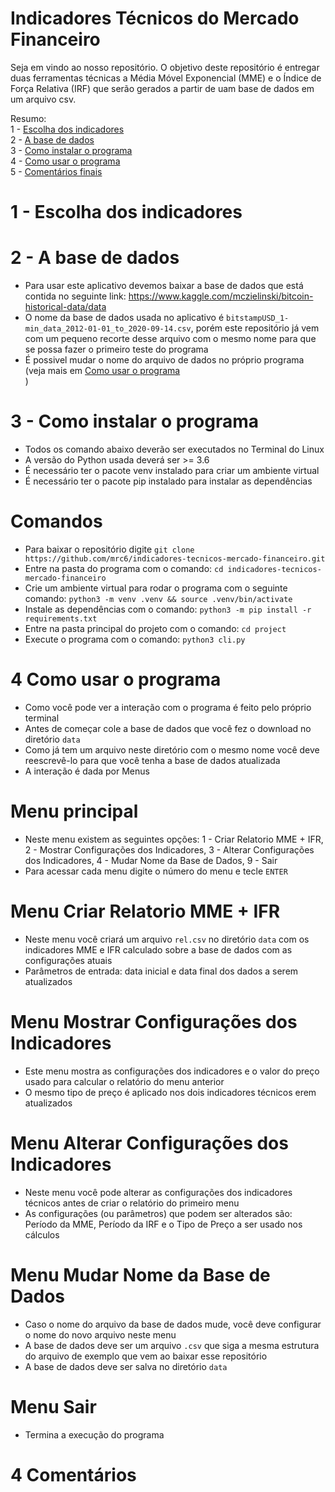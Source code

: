 # Indicadores Técnicos do Mercado Financeiro

Seja em vindo ao nosso repositório.
O objetivo deste repositório é entregar duas ferramentas técnicas a Média Móvel Exponencial (MME) e o Índice de Força Relativa (IRF) que serão gerados a partir de uam base de dados em um arquivo csv.

Resumo:<br />
1 - <a href="#ind_choose">Escolha dos indicadores</a><br />
2 - <a href="#data">A base de dados</a><br />
3 - <a href="#how_to_install">Como instalar o programa</a>
<br />
4 - <a href="#how_to_use">Como usar o programa</a><br />
5 - <a href="#comments">Comentários finais</a><br />



# <span id="ind_choose">1</span> - Escolha dos indicadores
# <span id="data">2</span> - A base de dados
- Para usar este aplicativo devemos baixar a base de dados que está contida no seguinte link: https://www.kaggle.com/mczielinski/bitcoin-historical-data/data
- O nome da base de dados usada no aplicativo é `bitstampUSD_1-min_data_2012-01-01_to_2020-09-14.csv`, porém este repositório já vem com um pequeno recorte desse arquivo com o mesmo nome para que se possa fazer o primeiro teste do programa
- É possivel mudar o nome do arquivo de dados no próprio programa (veja mais em <a href="#how_to_use">Como usar o programa</a><br />)

# <span id="how_to_install">3</span> - Como instalar o programa
- Todos os comando abaixo deverão ser executados no Terminal do Linux
- A versão do Python usada deverá ser >= 3.6
- É necessário ter o pacote venv instalado para criar um ambiente virtual
- É necessário ter o pacote pip instalado para instalar as dependências
# Comandos
- Para baixar o repositório digite `git clone https://github.com/mrc6/indicadores-tecnicos-mercado-financeiro.git`
- Entre na pasta do programa com o comando: `cd indicadores-tecnicos-mercado-financeiro`
- Crie um ambiente virtual para rodar o programa com o seguinte comando: `python3 -m venv .venv && source .venv/bin/activate`
- Instale as dependências com o comando: `python3 -m pip install -r requirements.txt`
- Entre na pasta principal do projeto com o comando: `cd project`
- Execute o programa com o comando: `python3 cli.py`

# <span id="how_to_use">4</span> Como usar o programa
- Como você pode ver a interação com o programa é feito pelo próprio terminal
- Antes de começar cole a base de dados que você fez o download no diretório `data`
- Como já tem um arquivo neste diretório com o mesmo nome você deve reescrevê-lo para que você tenha a base de dados atualizada
- A interação é dada por Menus

# Menu principal
- Neste menu existem as seguintes opções: 1 - Criar Relatorio MME + IFR, 2 - Mostrar Configurações dos Indicadores, 3 - Alterar Configurações dos Indicadores, 4 - Mudar Nome da Base de Dados, 9 - Sair
- Para acessar cada menu digite o número do menu e tecle `ENTER`
# Menu Criar Relatorio MME + IFR
- Neste menu você criará um arquivo `rel.csv`  no diretório `data` com os indicadores MME e IFR calculado sobre a base de dados com as configurações atuais
- Parâmetros de entrada: data inicial e data final dos dados a serem atualizados
# Menu Mostrar Configurações dos Indicadores
- Este menu mostra as configurações dos indicadores e o valor do preço usado para calcular o relatório do menu anterior
- O mesmo tipo de preço é aplicado nos dois indicadores técnicos
erem atualizados
# Menu Alterar Configurações dos Indicadores
- Neste menu você pode alterar as configurações dos indicadores técnicos antes de criar o relatório do primeiro menu
- As configurações (ou parâmetros) que podem ser alterados são: Período da MME, Período da IRF e o Tipo de Preço a ser usado nos cálculos
# Menu Mudar Nome da Base de Dados
- Caso o nome do arquivo da base de dados mude, você deve configurar o nome do novo arquivo neste menu
- A base de dados deve ser um arquivo `.csv` que siga a mesma estrutura do arquivo de exemplo que vem ao baixar esse repositório
- A base de dados deve ser salva no diretório `data`
# Menu Sair
- Termina a execução do programa

# <span id="comments">4</span> Comentários
